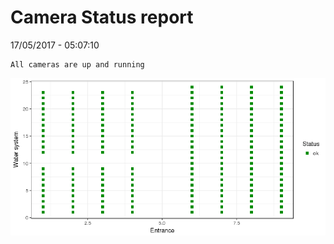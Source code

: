Camera Status report
================
17/05/2017 - 05:07:10

    All cameras are up and running

![](camreport_files/figure-markdown_github/unnamed-chunk-2-1.png)
